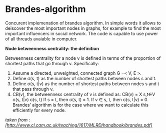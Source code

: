 # Brandes-algorithm
Concurent implemenation of brandes algorithm. In simple words it allows to deiscover the most important nodes in graphs, for
example to find the most important influencers in social network. The code is capable to use power of all threads avaiable in computer.

**Node betweenness centrality: the definition**

Betweenness centrality for a node v is defined in terms of the proportion of
shortest paths that go through v. Specifically:
1. Assume a directed, unweighted, connected graph G =< V, E >.
2. Define σ(s, t) as the number of shortest paths between nodes s and t.
3. Define σ(s, t|v) as the number of shortest paths between nodes s and t
that pass through v.
4. CB(v), the betweenness centrality of v is defined as:
CB(v) = X
s,t∈V
σ(s, t|v)
σ(s, t)
If s = t, then σ(s, t) = 1. If v ∈ s, t, then σ(s, t|v) = 0.
Brandes’ algorithm is for the case where we want to calculate this efficiently for
every node.

*taken from : [http://www.cl.cam.ac.uk/teaching/1617/MLRD/handbook/brandes.pdf]*

<!--g++ -std=c++11 -o bd betweenness.cpp  -->
<!--./bd 1 test.txt output.txt 3-->
<!--输入参数：进程数 数据集文件名  输出文件名  k个点-->

<!--# Undirected graph: as-skitter.txt-->
<!--# Autonomous Systems (From traceroutes run daility in 2005 by skitter - http://www.caida.org/tools/measurement/skitter)-->
<!--# Note: There were 22622 nodes with degree 0-->
<!--# Nodes: 1696415 Edges: 11095298-->
<!--# FromNodeId    ToNodeId-->
